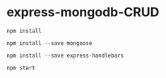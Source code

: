 # express-mongodb-CRUD
<pre><code>npm install</code></pre>
<pre><code>npm install --save mongoose</code></pre>
<pre><code>npm install --save express-handlebars</code></pre>
<pre><code>npm start</code></pre>
